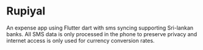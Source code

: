 # Rupiyal

An expense app using Flutter dart with sms syncing supporting Sri-lankan banks. All SMS data is only processed in the phone to preserve privacy and internet access is only used for currency conversion rates.
